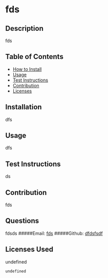 
# fds

## Description 
fds

## Table of Contents
- [How to Install](#installation)
- [Usage](#usage)
- [Test Instructions](#test-instructions)
- [Contribution](#contribute-to-project)
- [Licenses](#licenses-used)


## Installation
dfs

## Usage
dfs

## Test Instructions
ds

## Contribution
fds

## Questions
fdsds
#####Email: [fds](fds)
#####Github: [dfdsfsdf](https://github.com/dfdsfsdf)

## Licenses Used
undefined

    undefined

 
    


    